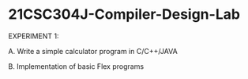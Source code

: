 # 21CSC304J-Compiler-Design-Lab

EXPERIMENT 1: 

A. Write a simple calculator program in C/C++/JAVA

B. Implementation of basic Flex programs
